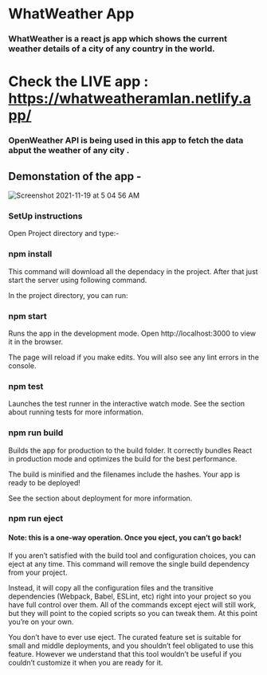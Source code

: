 # WhatWeather App

### WhatWeather is a react js app which shows the current weather details of a city of any country in the world.

# Check the LIVE app : https://whatweatheramlan.netlify.app/


### OpenWeather API is being used in this app to fetch the data abput the weather of any city . 

## Demonstation of the app - 

![Screenshot 2021-11-19 at 5 04 56 AM](https://user-images.githubusercontent.com/52694498/142513644-89fc4fa3-f261-4cf6-af4c-f39a2adaebe3.png)

### SetUp instructions 

Open Project directory and type:-

### npm install
This command will download all the dependacy in the project. After that just start the server using following command.

In the project directory, you can run:

### npm start
Runs the app in the development mode.
Open http://localhost:3000 to view it in the browser.

The page will reload if you make edits.
You will also see any lint errors in the console.

### npm test
Launches the test runner in the interactive watch mode.
See the section about running tests for more information.

### npm run build
Builds the app for production to the build folder.
It correctly bundles React in production mode and optimizes the build for the best performance.

The build is minified and the filenames include the hashes.
Your app is ready to be deployed!

See the section about deployment for more information.

### npm run eject
#### Note: this is a one-way operation. Once you eject, you can’t go back!

If you aren’t satisfied with the build tool and configuration choices, you can eject at any time. This command will remove the single build dependency from your project.

Instead, it will copy all the configuration files and the transitive dependencies (Webpack, Babel, ESLint, etc) right into your project so you have full control over them. All of the commands except eject will still work, but they will point to the copied scripts so you can tweak them. At this point you’re on your own.

You don’t have to ever use eject. The curated feature set is suitable for small and middle deployments, and you shouldn’t feel obligated to use this feature. However we understand that this tool wouldn’t be useful if you couldn’t customize it when you are ready for it.
